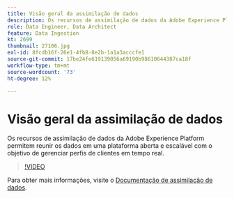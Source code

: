 ```yaml
---
title: Visão geral da assimilação de dados
description: Os recursos de assimilação de dados da Adobe Experience Platform permitem reunir os dados em uma plataforma aberta e escalável com a finalidade de gerenciar um perfil unificado.
role: Data Engineer, Data Architect
feature: Data Ingestion
kt: 2699
thumbnail: 27106.jpg
exl-id: 8fcdb16f-26e1-4fb8-8e2b-1a1a3acccfe1
source-git-commit: 17be24fe619139056a69190b98610644387ca18f
workflow-type: tm+mt
source-wordcount: '73'
ht-degree: 12%

---
```


# Visão geral da assimilação de dados

Os recursos de assimilação de dados da Adobe Experience Platform permitem reunir os dados em uma plataforma aberta e escalável com o objetivo de gerenciar perfis de clientes em tempo real.

>[!VIDEO](https://video.tv.adobe.com/v/27106?quality=12&learn=on)

Para obter mais informações, visite o [Documentação de assimilação de dados](https://experienceleague.adobe.com/docs/experience-platform/ingestion/home.html?lang=pt-BR).
